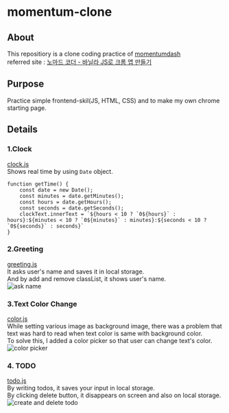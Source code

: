 # momentum-clone
## About
This repositiory is a clone coding practice of [momentumdash](https://momentumdash.com/ "momentumdash link")  
referred site : [노마드 코더 - 바닐라 JS로 크롬 앱 만들기](https://nomadcoders.co/javascript-for-beginners/lobby "nomad coder JS practice")  

## Purpose
Practice simple frontend-skil(JS, HTML, CSS) and to make my own chrome starting page.

## Details
### 1.Clock  
[clock.js](clock.js)  
Shows real time by using `Date` object.
```
function getTime() {
    const date = new Date();
    const minutes = date.getMinutes();
    const hours = date.getHours();
    const seconds = date.getSeconds();
    clockText.innerText = `${hours < 10 ? `0${hours}` : hours}:${minutes < 10 ? `0${minutes}` : minutes}:${seconds < 10 ? `0${seconds}` : seconds}`
}
```

### 2.Greeting  
[greeting.js](greeting.js)  
It asks user's name and saves it in local storage.  
And by add and remove classList, it shows user's name.  
![ask name](https://user-images.githubusercontent.com/41367134/98675333-75e96600-239d-11eb-9651-268877c9a1f6.gif)


### 3.Text Color Change  
[color.js](color.js)  
While setting various image as background image, there was a problem that text was hard to read when text color is same with background color.  
To solve this, I added a color picker so that user can change text's color.  
![color picker](https://user-images.githubusercontent.com/41367134/98555829-bd142000-22e5-11eb-81e3-8be49acadb98.PNG)

### 4. TODO
[todo.js](todo.js)  
By writing todos, it saves your input in local storage.  
By clicking delete button, it disappears on screen and also on local storage.  
![create and delete todo](https://user-images.githubusercontent.com/41367134/98675071-19864680-239d-11eb-8147-d5633b808fb3.gif)
